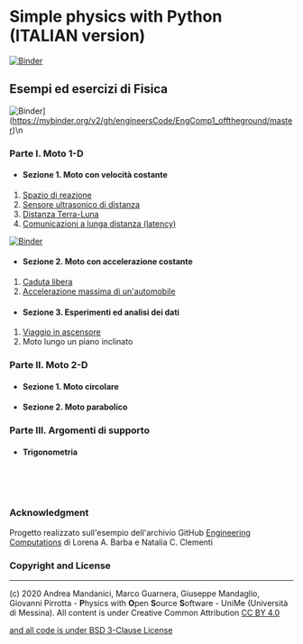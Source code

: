 # Simple physics with Python  (ITALIAN version)

[![Binder](https://mybinder.org/badge_logo.svg)](https://mybinder.org/v2/gh/POSS-UniMe/simple-physics-with-Python/master)


## Esempi ed esercizi di Fisica

![Binder](https://mybinder.org/badge_logo.svg)](https://mybinder.org/v2/gh/engineersCode/EngComp1_offtheground/master)\n

### Parte I. Moto 1-D
* #### Sezione 1. Moto con velocità costante
1. [Spazio di reazione](/notebook/1-1-SpazioReazione.ipynb)
2. [Sensore ultrasonico di distanza](/notebook/1-2-SensoreDistanza.ipynb)
3. [Distanza Terra-Luna](/notebook/1-3-DistanzaTerraLunaVer2.ipynb)
4. [Comunicazioni a lunga distanza (latency)](notebook/1-4-ComunicazioniLungaDistanza.ipynb)

[![Binder](https://mybinder.org/badge_logo.svg)](https://mybinder.org/v2/gh/POSS-UniMe/simple-physics-with-Python-ITA/master?filepath=notebook%2F1-4-ComunicazioniLungaDistanza.ipynb)

* #### Sezione 2. Moto con accelerazione costante
1. [Caduta libera](/notebook/2-1-CadutaDeiGravi.ipynb)
2. [Accelerazione massima di un'automobile](/notebook/2-2-AccelerazioneAutomobile.ipynb)
* #### Sezione 3. Esperimenti ed analisi dei dati
1. [Viaggio in ascensore](/notebook/3-1-ViaggioInAscensoreVer001.ipynb)
2. Moto lungo un piano inclinato
### Parte II. Moto 2-D
* #### Sezione 1. Moto circolare
* #### Sezione 2. Moto parabolico
### Parte III. Argomenti di supporto
* #### Trigonometria


&nbsp;

&nbsp;

### Acknowledgment
Progetto realizzato sull'esempio dell'archivio GitHub [Engineering Computations](https://github.com/engineersCode/EngComp)
di Lorena A. Barba e Natalia C. Clementi

### Copyright and License
--------------------------
(c) 2020 Andrea Mandanici, Marco Guarnera, Giuseppe Mandaglio, Giovanni Pirrotta - **P**hysics with **O**pen **S**ource **S**oftware - UniMe (Università di Messina). All content is under Creative Common Attribution  <a rel="license" href="https://creativecommons.org/licenses/by/4.0">CC BY 4.0
 
 and all code is under [BSD 3-Clause License](https://opensource.org/licenses/BSD-3-Clause)
